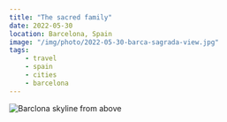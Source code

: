```yaml
---
title: "The sacred family"
date: 2022-05-30
location: Barcelona, Spain
image: "/img/photo/2022-05-30-barca-sagrada-view.jpg"
tags:
    - travel
    - spain
    - cities
    - barcelona
---
```


![Barclona skyline from above](/img/photo/2022-05-30-barca-sagrada-view.jpg)

